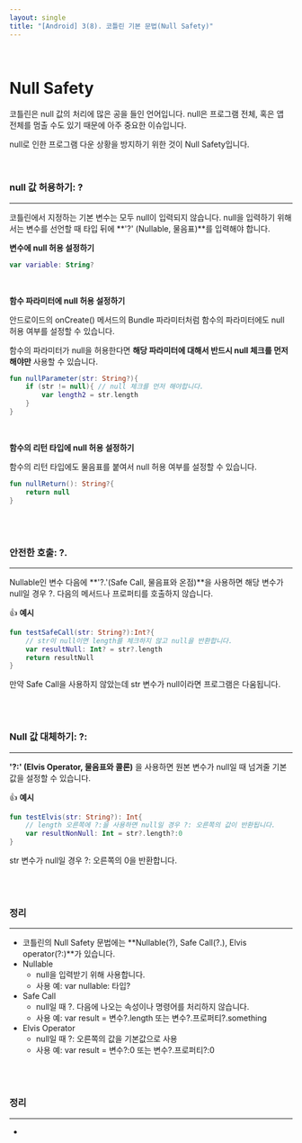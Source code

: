 ```yaml
---
layout: single
title: "[Android] 3(8). 코틀린 기본 문법(Null Safety)"
---
```




<br>

# Null Safety

코틀린은 null 값의 처리에 많은 공을 들인 언어입니다. null은 프로그램 전체, 혹은 앱 전체를 멈출 수도 있기 때문에 아주 중요한 이슈입니다. 

null로 인한 프로그램 다운 상황을 방지하기 위한 것이 Null Safety입니다. 

<br>

### null 값 허용하기: ?

---

코틀린에서 지정하는 기본 변수는 모두 null이 입력되지 않습니다. null을 입력하기 위해서는 변수를 선언할 때 타입 뒤에 **'?' (Nullable, 물음표)**를 입력해야 합니다.

**변수에 null 허용 설정하기**

``` kotlin
var variable: String?
```

<br>

**함수 파라미터에 null 허용 설정하기**

안드로이드의 onCreate() 메서드의 Bundle 파라미터처럼 함수의 파라미터에도 null 허용 여부를 설정할 수 있습니다. 

함수의 파라미터가 null을 허용한다면 **해당 파라미터에 대해서 반드시 null 체크를 먼저 해야만** 사용할 수 있습니다. 

```kotlin
fun nullParameter(str: String?){
    if (str != null){ // null 체크를 먼저 해야합니다. 
        var length2 = str.length
    }
}
```

<br>

**함수의 리턴 타입에 null 허용 설정하기**

함수의 리턴 타입에도 물음표를 붙여서 null 허용 여부를 설정할 수 있습니다. 

```kotlin
fun nullReturn(): String?{
    return null
}
```

<br>

<br>

### 안전한 호출: ?.

---

Nullable인 변수 다음에 **'?.'(Safe Call, 물음표와 온점)**을 사용하면 해당 변수가 null일 경우 ?. 다음의 메서드나 프로퍼티를 호출하지 않습니다. 

👍 **예시**

```kotlin
fun testSafeCall(str: String?):Int?{
    // str이 null이면 length를 체크하지 않고 null을 반환합니다. 
    var resultNull: Int? = str?.length
    return resultNull
}
```

만약 Safe Call을 사용하지 않았는데 str 변수가 null이라면 프로그램은 다움됩니다. 

<br>

<br>

### Null 값 대체하기: ?:

---

**'?:' (Elvis Operator, 물음표와 콜론)** 을 사용하면 원본 변수가 null일 때 넘겨줄 기본 값을 설정할 수 있습니다. 

👍 **예시**

```kotlin
fun testElvis(str: String?): Int{
    // length 오른쪽에 ?:을 사용하면 null일 경우 ?: 오른쪽의 값이 반환됩니다. 
    var resultNonNull: Int = str?.length?:0
}
```

str 변수가 null일 경우 ?: 오른쪽의 0을 반환합니다. 

<br>

<br>

### 정리

---

* 코틀린의 Null Safety 문법에는 **Nullable(?), Safe Call(?.), Elvis operator(?:)**가 있습니다. 
* Nullable
  * null을 입력받기 위해 사용합니다. 
  * 사용 예: var nullable: 타입?
* Safe Call
  * null일 때 ?. 다음에 나오는 속성이나 명령어를 처리하지 않습니다. 
  * 사용 예: var result = 변수?.length 또는 변수?.프로퍼티?.something
* Elvis Operator
  * null일 때 ?: 오른쪽의 값을 기본값으로 사용
  * 사용 예: var result = 변수?:0 또는 변수?.프로퍼티?:0























<br>

<br>

### 정리

---

* 
